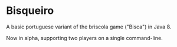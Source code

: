 # Bisqueiro
A basic portuguese variant of the briscola game ("Bisca") in Java 8.

Now in alpha, supporting two players on a single command-line.
